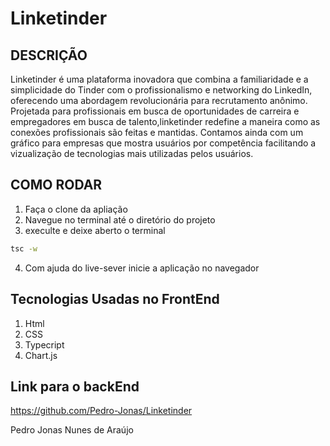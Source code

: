 # Linketinder

## DESCRIÇÃO
Linketinder é uma plataforma inovadora que combina a familiaridade e a simplicidade do Tinder com o profissionalismo e networking do LinkedIn, oferecendo uma abordagem revolucionária para recrutamento anônimo. Projetada para profissionais em busca de oportunidades de carreira e empregadores em busca de talento,linketinder redefine a maneira como as conexões profissionais são feitas e mantidas.
Contamos ainda com um gráfico para empresas que mostra usuários por competência facilitando a vizualização de tecnologias mais utilizadas pelos usuários. 

## COMO RODAR
1. Faça o clone da apliação
2. Navegue no terminal até o diretório do projeto
3. execulte e deixe aberto o terminal
```bash
tsc -w 
```
4. Com ajuda do live-sever inicie a aplicação no navegador

## Tecnologias Usadas no FrontEnd
1. Html
2. CSS
3. Typecript
4. Chart.js

## Link para o backEnd
https://github.com/Pedro-Jonas/Linketinder

Pedro Jonas Nunes de Araújo
